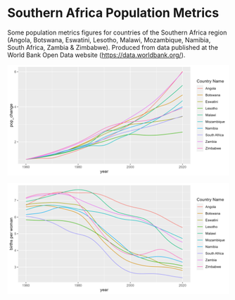# Southern Africa Population Metrics

Some population metrics figures for countries of the Southern Africa region (Angola, Botswana, Eswatini, Lesotho, Malawi, Mozambique, Namibia, South Africa, Zambia & Zimbabwe). Produced from data published at the World Bank Open Data website (https://data.worldbank.org/).

![alt text for screen readers](/figures/plot_sa_pop_change.png "Population growth per people living in 1960")

![alt text for screen readers](/figures/plot_sa_births.png "Fertility rate evolution (births per woman)")